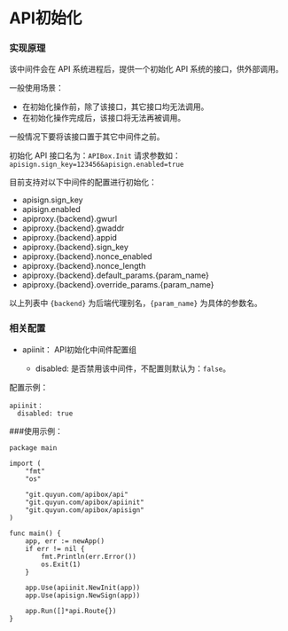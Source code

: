 API初始化
============

### 实现原理

该中间件会在 API 系统进程后，提供一个初始化 API 系统的接口，供外部调用。

一般使用场景：

 - 在初始化操作前，除了该接口，其它接口均无法调用。
 - 在初始化操作完成后，该接口将无法再被调用。

一般情况下要将该接口置于其它中间件之前。

初始化 API 接口名为：`APIBox.Init`
请求参数如：`apisign.sign_key=123456&apisign.enabled=true`

目前支持对以下中间件的配置进行初始化：

 - apisign.sign_key
 - apisign.enabled
 - apiproxy.{backend}.gwurl
 - apiproxy.{backend}.gwaddr
 - apiproxy.{backend}.appid
 - apiproxy.{backend}.sign_key
 - apiproxy.{backend}.nonce_enabled
 - apiproxy.{backend}.nonce_length
 - apiproxy.{backend}.default_params.{param_name}
 - apiproxy.{backend}.override_params.{param_name}

 
以上列表中 `{backend}` 为后端代理别名，`{param_name}` 为具体的参数名。


### 相关配置

- apiinit：
    API初始化中间件配置组

    - disabled:
      是否禁用该中间件，不配置则默认为：`false`。

      
配置示例：

	apiinit：
	  disabled: true


###使用示例：

	package main
	
	import (
		"fmt"
		"os"
	
		"git.quyun.com/apibox/api"
		"git.quyun.com/apibox/apiinit"
		"git.quyun.com/apibox/apisign"
	)
	
	func main() {
		app, err := newApp()
		if err != nil {
			fmt.Println(err.Error())
			os.Exit(1)
		}
	
		app.Use(apiinit.NewInit(app))
		app.Use(apisign.NewSign(app))
	
		app.Run([]*api.Route{})
	}

